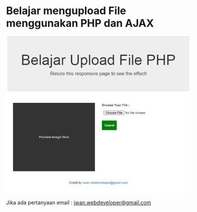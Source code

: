 <h1>Belajar mengupload File menggunakan PHP dan AJAX</h1>

![Screenshot](sample.jpg)

Jika ada pertanyaan email : iwan.webdeveloper@gmail.com
